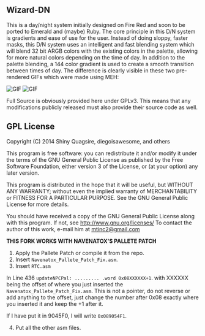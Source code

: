 Wizard-DN
--------------

This is a day/night system initially designed on Fire Red and soon to be ported to Emerald and (maybe) Ruby. The core principle in this D/N system is gradients and ease of use for the user. Instead of doing sloppy, faster masks, this D/N system uses an intelligent and fast blending system which will blend 32 bit ARGB colors with the existing colors in the palette, allowing for more natural colors depending on the time of day. In addition to the palette blending, a 144 color gradient is used to create a smooth transition between times of day. The difference is clearly visible in these two pre-rendered GIFs which were made using MEH:

![GIF](http://giant.gfycat.com/LateSpiffyHyrax.gif)
![GIF](http://fat.gfycat.com/FlippantBoilingFeline.gif)

Full Source is obviously provided here under GPLv3. This means that any modifications publicly released must also provide their source code as well.


GPL License
---------------

Copyright (C) 2014 Shiny Quagsire, diegoisawesome, and others

This program is free software: you can redistribute it and/or modify
it under the terms of the GNU General Public License as published by
the Free Software Foundation, either version 3 of the License, or
(at your option) any later version.

This program is distributed in the hope that it will be useful,
but WITHOUT ANY WARRANTY; without even the implied warranty of
MERCHANTABILITY or FITNESS FOR A PARTICULAR PURPOSE.  See the
GNU General Public License for more details.

You should have received a copy of the GNU General Public License
along with this program.  If not, see <http://www.gnu.org/licenses/>
To contact the author of this work, e-mail him at mtinc2@gmail.com


**THIS FORK WORKS WITH NAVENATOX'S PALLETE PATCH**
1. Apply the Pallete Patch or compile it from the repo. 
2. Insert `Navenatox_Pallete_Patch_Fix.asm`.
3. Insert `RTC.asm`

In Line 436 `updateNPCPal: ......... .word 0x08XXXXXX+1`.  with XXXXXX being the offset of where you just inserted the `Navenatox_Pallete_Patch_Fix.asm`. This is not a pointer, do not reverse or add anything to the offset, just change the number after 0x08 exactly where you inserted it and keep the +1 after it.


If I have put it in 9045F0, I will write `0x089054F1`.

4. Put all the other asm files.

